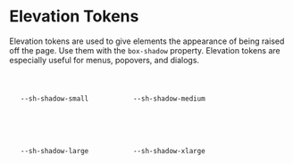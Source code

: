 # Elevation Tokens

Elevation tokens are used to give elements the appearance of being raised off the page. Use them with the `box-shadow` property. Elevation tokens are especially useful for menus, popovers, and dialogs.

<div style="display: flex; flex-wrap: wrap; margin: 0 -20px;">
  <div style="border-radius: 3px; padding: 20px; margin: 20px; box-shadow: var(--sh-shadow-small);"><code>--sh-shadow-small</code></div>
  <div style="border-radius: 3px; padding: 20px; margin: 20px; box-shadow: var(--sh-shadow-medium);"><code>--sh-shadow-medium</code></div>
  <div style="border-radius: 3px; padding: 20px; margin: 20px; box-shadow: var(--sh-shadow-large);"><code>--sh-shadow-large</code></div>
  <div style="border-radius: 3px; padding: 20px; margin: 20px; box-shadow: var(--sh-shadow-xlarge);"><code>--sh-shadow-xlarge</code></div>
</div>